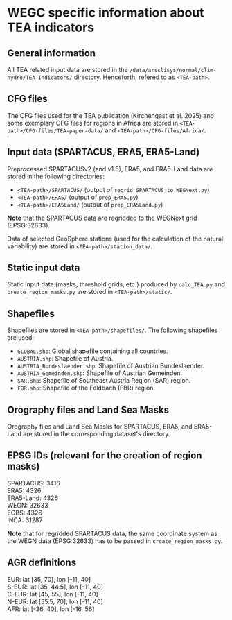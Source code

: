 # WEGC specific information about TEA indicators

## General information

All TEA related input data are stored in the `/data/arsclisys/normal/clim-hydro/TEA-Indicators/`
directory. Henceforth, refered to as `<TEA-path>`.

## CFG files

The CFG files used for the TEA publication (Kirchengast et al. 2025) and some exemplary CFG files
for regions in Africa are stored in `<TEA-path>/CFG-files/TEA-paper-data/` and
`<TEA-path>/CFG-files/Africa/`.

## Input data (SPARTACUS, ERA5, ERA5-Land)

Preprocessed SPARTACUSv2 (and v1.5), ERA5, and ERA5-Land data are stored in the following directories:

- `<TEA-path>/SPARTACUS/` (output of `regrid_SPARTACUS_to_WEGNext.py`)
- `<TEA-path>/ERA5/` (output of `prep_ERA5.py`)
- `<TEA-path>/ERA5Land/` (output of `prep_ERA5Land.py`)

**Note** that the SPARTACUS data are regridded to the WEGNext grid (EPSG:32633).

Data of selected GeoSphere stations (used for the calculation of the natural variability) are stored
in `<TEA-path>/station_data/`.

## Static input data

Static input data (masks, threshold grids, etc.) produced by `calc_TEA.py` and 
`create_region_masks.py` are stored in `<TEA-path>/static/`.

## Shapefiles

Shapefiles are stored in `<TEA-path>/shapefiles/`. The following shapefiles are used:

- `GLOBAL.shp`: Global shapefile containing all countries.
- `AUSTRIA.shp`: Shapefile of Austria.
- `AUSTRIA_Bundeslaender.shp`: Shapefile of Austrian Bundeslaender.
- `AUSTRIA_Gemeinden.shp`: Shapefile of Austrian Gemeinden.
- `SAR.shp`: Shapefile of Southeast Austria Region (SAR) region.
- `FBR.shp`: Shapefile of the Feldbach (FBR) region.

## Orography files and Land Sea Masks

Orography files and Land Sea Masks for SPARTACUS, ERA5, and ERA5-Land are stored in the
corresponding dataset's directory.

## EPSG IDs (relevant for the creation of region masks)

SPARTACUS: 3416 \
ERA5: 4326 \
ERA5-Land: 4326 \
WEGN: 32633 \
EOBS: 4326 \
INCA: 31287

**Note** that for regridded SPARTACUS data, the same coordinate system as the WEGN data 
(EPSG:32633) has to be passed in `create_region_masks.py`.

## AGR definitions
EUR: lat [35, 70], lon [-11, 40] \
S-EUR: lat [35, 44.5], lon [-11, 40] \
C-EUR: lat [45, 55], lon [-11, 40] \
N-EUR: lat [55.5, 70], lon [-11, 40] \
AFR: lat [-36, 40], lon [-16, 56] 
